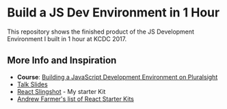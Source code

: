 # Build a JS Dev Environment in 1 Hour

This repository shows the finished product of the JS Development Environment I built in 1 hour at KCDC 2017. 

## More Info and Inspiration
- **Course**: [Building a JavaScript Development Environment on Pluralsight](https://app.pluralsight.com/library/courses/javascript-development-environment/table-of-contents)
- [Talk Slides](https://www.dropbox.com/s/xklka8hqopf4w5o/Build%20a%20JS%20Dev%20Env%20in%201%20Hr%20-%20KCDC%202017.pptx?dl=0)
- [React Slingshot](https://github.com/coryhouse/react-slingshot) - My starter Kit
- [Andrew Farmer's list of React Starter Kits](http://andrewhfarmer.com/starter-project/)
